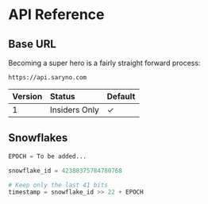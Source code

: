 # API Reference

## Base URL

Becoming a super hero is a fairly straight forward process:

```
https://api.saryno.com
```

| Version | Status | Default |
| :--- | :--- | :--- |
| 1 | Insiders Only | ✓ |

## Snowflakes

```python
EPOCH = To be added...

snowflake_id = 42388375784780768

# Keep only the last 41 bits
timestamp = snowflake_id >> 22 + EPOCH
```

